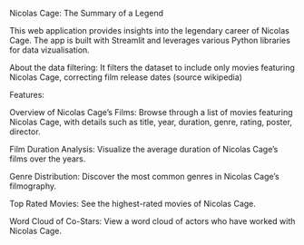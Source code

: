 Nicolas Cage: The Summary of a Legend

This web application provides insights into the legendary career of Nicolas Cage. The app is built with Streamlit and leverages various Python libraries for data vizualisation.

About the data filtering:
It filters the dataset to include only movies featuring Nicolas Cage, correcting film release dates (source wikipedia)


Features:

Overview of Nicolas Cage’s Films: Browse through a list of movies featuring Nicolas Cage, with details such as title, year, duration, genre, rating, poster, director.

Film Duration Analysis: Visualize the average duration of Nicolas Cage’s films over the years.

Genre Distribution: Discover the most common genres in Nicolas Cage’s filmography.

Top Rated Movies: See the highest-rated movies of Nicolas Cage.

Word Cloud of Co-Stars: View a word cloud of actors who have worked with Nicolas Cage.
   ```
